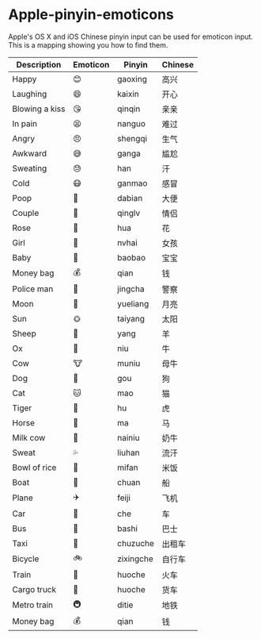 Apple-pinyin-emoticons
======================

Apple's OS X and iOS Chinese pinyin input can be used for emoticon input. This is a mapping showing you how to find them. 



Description    | Emoticon |  Pinyin  | Chinese
-------------- | -------- | -------- | -------
Happy          | 😊        | gaoxing  | 高兴
Laughing       | 😄        | kaixin   | 开心
Blowing a kiss | 😘        | qinqin   | 亲亲
In pain        | 😫        | nanguo   | 难过
Angry          | 😠        | shengqi  | 生气
Awkward        | 😅        | ganga    | 尴尬
Sweating       | 😓        | han      | 汗
Cold           | 😷        | ganmao   | 感冒
Poop           | 💩        | dabian   | 大便
Couple         | 👫        | qinglv   | 情侣
Rose           | 🌹        | hua      | 花
Girl           | 👧        | nvhai    | 女孩
Baby           | 👶        | baobao   | 宝宝
Money bag      | 💰        | qian     | 钱
Police man     | 👮        | jingcha  | 警察
Moon           | 🌛        | yueliang | 月亮
Sun            | 🌞        | taiyang  | 太阳
Sheep          | 🐑        | yang     | 羊
Ox             | 🐂        | niu      | 牛
Cow            | 🐮        | muniu    | 母牛
Dog            | 🐶        | gou      | 狗
Cat            | 🐱        | mao      | 猫
Tiger          | 🐯        | hu       | 虎
Horse          | 🐎        | ma       | 马
Milk cow       | 🐄        | nainiu   | 奶牛
Sweat          | 💦        | liuhan   | 流汗
Bowl of rice   | 🍚        | mifan    | 米饭
Boat           | 🚢        | chuan    | 船
Plane          | ✈️        | feiji    | 飞机
Car            | 🚗        | che      | 车
Bus            | 🚌        | bashi    | 巴士
Taxi           | 🚕        | chuzuche | 出租车
Bicycle        | 🚲        | zixingche | 自行车
Train          | 🚄        | huoche   | 火车
Cargo truck    | 🚚        | huoche   | 货车
Metro train    | 🚇        | ditie    | 地铁
Money bag      | 💰        | qian     | 钱
